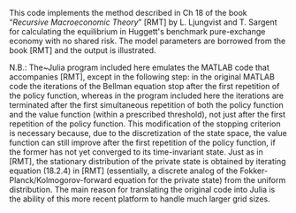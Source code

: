 
This code implements the method described in Ch 18 of the book “<i>Recursive Macroeconomic Theory</i>”  [RMT]  by L. Ljungvist and T. Sargent for calculating the equilibrium in Huggett's benchmark pure-exchange economy with no shared risk. The model parameters are borrowed from the book [RMT] and the output is illustrated.

N.B.: The~Julia program included here emulates the MATLAB code that accompanies [RMT], except in the following step: in the original MATLAB code the iterations of the Bellman equation stop after the first repetition of the policy function, whereas in the program included here the iterations are terminated  after the first simultaneous repetition of both the policy function and the value function (within a prescribed threshold), not just after the first repetition of the policy function. This modification of the stopping criterion is necessary because, due to the discretization of the state space, the value function can still improve after the first repetition of the policy function, if the former has not yet converged to its time-invariant state. Just as in [RMT], the stationary distribution of the private state is obtained by iterating  equation (18.2.4) in [RMT] (essentially, a discrete analog of the Fokker-Planck/Kolmogorov-forward equation for the private state) from the uniform distribution. The main reason for translating the original code into Julia is the ability of this more recent platform to handle much larger grid sizes.
